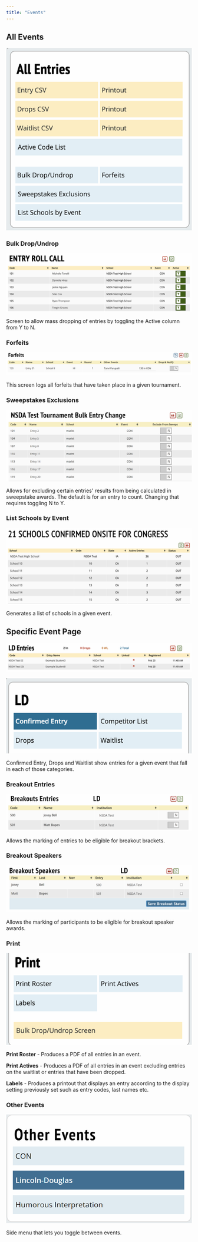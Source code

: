 ```yaml
---
title: "Events"
---
```


## All Events

<img src="/screenshots/Entries_-_Events_-_All_Entries.png"
title="Entries_-_Events_-_All_Entries.png" />

### Bulk Drop/Undrop

<img src="/screenshots/Entries_-_Events_-_All_Entries_-_Bulk_drop_undrop.png"
title="Entries_-_Events_-_All_Entries_-_Bulk_drop_undrop.png" />

Screen to allow mass dropping of entries by toggling the Active column
from Y to N.

### Forfeits

<img src="/screenshots/Entries_-_Events_-_All_Entries_-_forfeits.png"
title="Entries_-_Events_-_All_Entries_-_forfeits.png" />

This screen logs all forfeits that have taken place in a given
tournament.

### Sweepstakes Exclusions

<img src="/screenshots/Entries_-_Events_-_All_Entries_-_Exclude_sweepstakes.png"
title="Entries_-_Events_-_All_Entries_-_Exclude_sweepstakes.png" />

Allows for excluding certain entries' results from being calculated in
sweepstake awards. The default is for an entry to count. Changing that
requires toggling N to Y.

### List Schools by Event

<img src="/screenshots/Entries_-_Events_-_All_Entries_-_Schools_by_event.png"
title="Entries_-_Events_-_All_Entries_-_Schools_by_event.png" />

Generates a list of schools in a given event.

## Specific Event Page

<img src="/screenshots/Entries_-_Events_-_Event_Page_1.png"
title="Entries_-_Events_-_Event_Page_1.png" />

<img src="/screenshots/Entries_-_Events_-_Event_Page_2.png"
title="Entries_-_Events_-_Event_Page_2.png" />

Confirmed Entry, Drops and Waitlist show entries for a given event that
fall in each of those categories.

### Breakout Entries

<img src="/screenshots/Entries_-_Events_-_Breakout_entries.png"
title="Entries_-_Events_-_Breakout_entries.png" />

Allows the marking of entries to be eligible for breakout brackets.

### Breakout Speakers

<img src="/screenshots/Entries_-_Events_-_Breakout_speakers.png"
title="Entries_-_Events_-_Breakout_speakers.png" />

Allows the marking of participants to be eligible for breakout speaker
awards.

### Print

<img src="/screenshots/Entries_-_Events_-_Print.png"
title="Entries_-_Events_-_Print.png" />

**Print Roster** - Produces a PDF of all entries in an event.

**Print Actives** - Produces a PDF of all entries in an event excluding
entries on the waitlist or entries that have been dropped.

**Labels** - Produces a printout that displays an entry according to the
display setting previously set such as entry codes, last names etc.

### Other Events

<img src="/screenshots/Entries_-_Events_-_Other_Events.png"
title="Entries_-_Events_-_Other_Events.png" />

Side menu that lets you toggle between events.